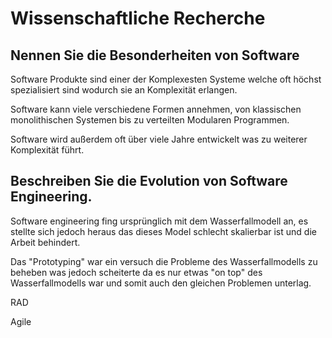 # Wissenschaftliche Recherche

## Nennen Sie die Besonderheiten von Software
Software Produkte sind einer der Komplexesten Systeme welche oft höchst spezialisiert sind wodurch sie an Komplexität erlangen.

Software kann viele verschiedene Formen annehmen, von klassischen monolithischen Systemen bis zu verteilten Modularen Programmen.

Software wird außerdem oft über viele Jahre entwickelt was zu weiterer Komplexität führt.

## Beschreiben Sie die Evolution von Software Engineering.
Software engineering fing ursprünglich mit dem Wasserfallmodell an, es stellte sich jedoch heraus das dieses Model schlecht skalierbar ist und die Arbeit behindert.

Das "Prototyping"  war ein versuch die Probleme des Wasserfallmodells zu beheben was jedoch scheiterte da es nur etwas "on top" des Wasserfallmodells war und somit auch den gleichen Problemen unterlag.

RAD

Agile

